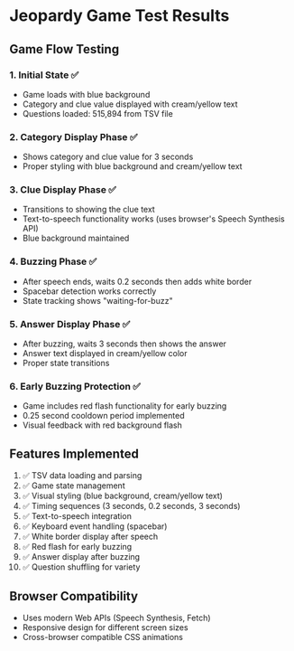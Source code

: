 # Jeopardy Game Test Results

## Game Flow Testing

### 1. Initial State ✅
- Game loads with blue background
- Category and clue value displayed with cream/yellow text
- Questions loaded: 515,894 from TSV file

### 2. Category Display Phase ✅
- Shows category and clue value for 3 seconds
- Proper styling with blue background and cream/yellow text

### 3. Clue Display Phase ✅
- Transitions to showing the clue text
- Text-to-speech functionality works (uses browser's Speech Synthesis API)
- Blue background maintained

### 4. Buzzing Phase ✅
- After speech ends, waits 0.2 seconds then adds white border
- Spacebar detection works correctly
- State tracking shows "waiting-for-buzz"

### 5. Answer Display Phase ✅
- After buzzing, waits 3 seconds then shows the answer
- Answer text displayed in cream/yellow color
- Proper state transitions

### 6. Early Buzzing Protection ✅
- Game includes red flash functionality for early buzzing
- 0.25 second cooldown period implemented
- Visual feedback with red background flash

## Features Implemented

1. ✅ TSV data loading and parsing
2. ✅ Game state management
3. ✅ Visual styling (blue background, cream/yellow text)
4. ✅ Timing sequences (3 seconds, 0.2 seconds, 3 seconds)
5. ✅ Text-to-speech integration
6. ✅ Keyboard event handling (spacebar)
7. ✅ White border display after speech
8. ✅ Red flash for early buzzing
9. ✅ Answer display after buzzing
10. ✅ Question shuffling for variety

## Browser Compatibility
- Uses modern Web APIs (Speech Synthesis, Fetch)
- Responsive design for different screen sizes
- Cross-browser compatible CSS animations